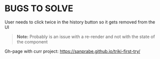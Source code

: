 # BUGS TO SOLVE

User needs to click twice in the history button so it gets removed from the UI
> **Note:** Probably is an issue with a re-render and not with the state of the component 

Gh-page with curr project: https://sanprabe.github.io/triki-first-try/
